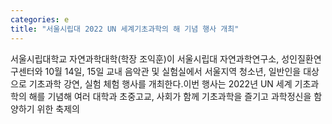 ```yaml
---
categories: e
title: "서울시립대 2022 UN 세계기초과학의 해 기념 행사 개최"
---
```

서울시립대학교 자연과학대학(학장 조익훈)이 서울시립대 자연과학연구소, 성인질환연구센터와 10월 14일, 15일 교내 음악관 및 실험실에서 서울지역 청소년, 일반인을 대상으로 기초과학 강연, 실험 체험 행사를 개최한다.이번 행사는 2022년 UN 세계 기초과학의 해를 기념해 여러 대학과 초중고교, 사회가 함께 기초과학을 즐기고 과학정신을 함양하기 위한 축제의